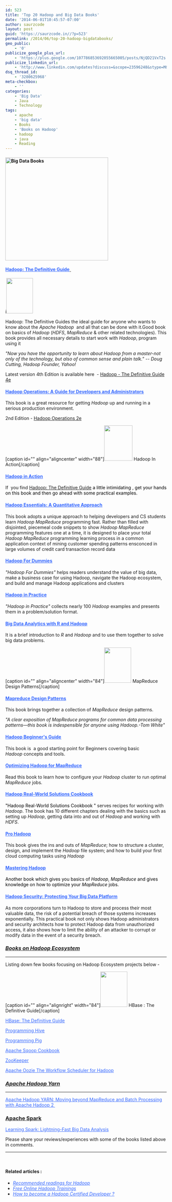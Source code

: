 ```yaml
---
id: 523
title: 'Top 20 Hadoop and Big Data Books'
date: '2014-06-01T10:45:57-07:00'
author: saurzcode
layout: post
guid: 'https://saurzcode.in//?p=523'
permalink: /2014/06/top-20-hadoop-bigdatabooks/
geo_public:
    - '0'
publicize_google_plus_url:
    - 'https://plus.google.com/107786853692055665005/posts/NjQD21VxT2s'
publicize_linkedin_url:
    - 'http://www.linkedin.com/updates?discuss=&scope=23596248&stype=M&topic=5878735487207772160&type=U&a=g646'
dsq_thread_id:
    - '3280625968'
meta-checkbox:
    - ''
categories:
    - 'Big Data'
    - Java
    - Technology
tags:
    - apache
    - 'big data'
    - Books
    - 'Books on Hadoop'
    - hadoop
    - java
    - Reading
---
```


<h4 style="text-align: justify;"><a href="https://saurzcode.in//2014/06/reading-list-hadoop-bigdatabooks/"><img class="wp-image-552 alignright" src="https://saurzcode.in//assets/uploads/2014/06/images-3.jpg" alt="Big Data Books" width="321" height="321" /></a></h4>
<h4></h4>
<h4><span style="text-decoration: underline;"><a class="vt-p" href="http://www.amazon.in/gp/product/9350237563?ie=UTF8&amp;camp=3626&amp;creativeASIN=9350237563&amp;linkCode=xm2&amp;tag=saurzcode-21" target="_blank"><span style="color: #3366ff; text-decoration: underline;">Hadoop: The Definitive Guide</span></a><img style="border: none !important; margin: 0!important;" src="http://ir-na.amazon-adsystem.com/e/ir?t=saurzcode-20&amp;l=as2&amp;o=1&amp;a=1449311520" alt="" width="1" height="1" border="0" />
<img style="border: none !important; margin: 0px !important;" src="http://ir-in.amazon-adsystem.com/e/ir?t=saurzcode-21&amp;l=as2&amp;o=31&amp;a=1491901632" alt="" width="1" height="1" border="0" />
</span></h4>
i<a href="http://www.amazon.com/gp/product/1449311520/ref=as_li_tl?ie=UTF8&amp;camp=1789&amp;creative=9325&amp;creativeASIN=1449311520&amp;linkCode=as2&amp;tag=saurzcode-20&amp;linkId=4EM2HRJFPGXSGIDU"><img src="http://ws-na.amazon-adsystem.com/widgets/q?_encoding=UTF8&amp;ASIN=1449311520&amp;Format=_SL110_&amp;ID=AsinImage&amp;MarketPlace=US&amp;ServiceVersion=20070822&amp;WS=1&amp;tag=saurzcode-20" alt="" width="83" height="110" border="0" /></a>

Hadoop: The Definitive Guides the ideal guide for anyone who wants to know about the <em>Apache Hadoop</em>  and all that can be done with it.Good book on basics of <em>Hadoop</em> (<em>HDFS</em>, <em>MapReduce</em> &amp; other related technologies). This book provides all necessary details to start work with <em>Hadoop</em>, program using it

<em>"Now you have the opportunity to learn about Hadoop from a master-not only of the technology, but also of common sense and plain talk." -- Doug Cutting, Hadoop Founder, Yahoo!</em>

Latest version 4th Edition is available here  - <a href="http://www.amazon.in/gp/product/1491901632/ref=as_li_tl?ie=UTF8&amp;camp=3626&amp;creative=24822&amp;creativeASIN=1491901632&amp;linkCode=as2&amp;tag=saurzcode-21">Hadoop - The Definitive Guide 4e</a><img style="border: none !important; margin: 0px !important;" src="http://ir-in.amazon-adsystem.com/e/ir?t=saurzcode-21&amp;l=as2&amp;o=31&amp;a=1491901632" alt="" width="1" height="1" border="0" />

<!--more-->
<h4><span style="text-decoration: underline;"><span style="color: #3366ff;"><a class="vt-p" href="http://www.amazon.in/gp/product/9350239264?ie=UTF8&amp;camp=3626&amp;creativeASIN=9350239264&amp;linkCode=xm2&amp;tag=saurzcode-21" target="_blank"><span style="color: #3366ff; text-decoration: underline;">Hadoop Operations: A Guide for Developers and Administrators</span></a></span></span></h4>
This book is a great resource for getting <em>Hadoop</em> up and running in a serious production environment.

2nd Edition - <a href="http://www.amazon.in/gp/product/1491923830/ref=as_li_tl?ie=UTF8&amp;camp=3626&amp;creative=24822&amp;creativeASIN=1491923830&amp;linkCode=as2&amp;tag=saurzcode-21">Hadoop Operations 2e</a><img style="border: none !important; margin: 0px !important;" src="http://ir-in.amazon-adsystem.com/e/ir?t=saurzcode-21&amp;l=as2&amp;o=31&amp;a=1491923830" alt="" width="1" height="1" border="0" />

[caption id="" align="aligncenter" width="88"]<a href="http://www.amazon.com/gp/product/1935182196/ref=as_li_tl?ie=UTF8&amp;camp=1789&amp;creative=9325&amp;creativeASIN=1935182196&amp;linkCode=as2&amp;tag=saurzcode-20&amp;linkId=GSYZ4GJUZEOUL4NF"><img src="http://ws-na.amazon-adsystem.com/widgets/q?_encoding=UTF8&amp;ASIN=1935182196&amp;Format=_SL110_&amp;ID=AsinImage&amp;MarketPlace=US&amp;ServiceVersion=20070822&amp;WS=1&amp;tag=saurzcode-20" alt="" width="88" height="110" border="0" /></a> Hadoop In Action[/caption]
<h4><span style="text-decoration: underline;"><span style="color: #3366ff;"><a class="vt-p" href="http://www.amazon.in/gp/product/8177228137?ie=UTF8&amp;camp=3626&amp;creativeASIN=8177228137&amp;linkCode=xm2&amp;tag=saurzcode-21" target="_blank"><span style="color: #3366ff; text-decoration: underline;">Hadoop in Action</span></a></span></span></h4>
If  you find <span style="color: #3366ff;"><a class="vt-p" href="http://www.amazon.in/gp/product/9350237563?ie=UTF8&amp;camp=3626&amp;creativeASIN=9350237563&amp;linkCode=xm2&amp;tag=saurzcode-21" target="_blank">Hadoop: The Definitive Guide</a> <span style="color: #000000;">a little intimidating , get your hands on this book and then go ahead with some practical examples.</span>
<img style="border: none !important; margin: 0!important;" src="http://ir-na.amazon-adsystem.com/e/ir?t=saurzcode-20&amp;l=as2&amp;o=1&amp;a=1935182196" alt="" width="1" height="1" border="0" />
</span>
<h4><span style="text-decoration: underline;"><span style="color: #3366ff;"><a class="vt-p" href="http://www.amazon.in/gp/product/1480216372?ie=UTF8&amp;camp=3626&amp;creativeASIN=1480216372&amp;linkCode=xm2&amp;tag=saurzcode-21" target="_blank"><span style="color: #3366ff; text-decoration: underline;">Hadoop Essentials: A Quantitative Approach</span></a></span></span></h4>
This book adopts a unique approach to helping developers and CS students learn <em>Hadoop</em> <em>MapReduce</em> programming fast. Rather than filled with disjointed, piecemeal code snippets to show <em>Hadoop</em> <em>MapReduce</em> programming features one at a time, it is designed to place your total <em>Hadoop</em> <em>MapReduce</em> programming learning process in a common application context of mining customer spending patterns ensconced in large volumes of credit card transaction record data
<h4><span style="text-decoration: underline;"><span style="color: #3366ff;"><a class="vt-p" href="http://www.amazon.in/gp/product/1118607554?ie=UTF8&amp;camp=3626&amp;creativeASIN=1118607554&amp;linkCode=xm2&amp;tag=saurzcode-21" target="_blank"><span style="color: #3366ff; text-decoration: underline;">Hadoop For Dummies</span></a></span></span></h4>
<em>"Hadoop For Dummies"</em> helps readers understand the value of big data, make a business case for using Hadoop, navigate the Hadoop ecosystem, and build and manage Hadoop applications and clusters
<h4><span style="text-decoration: underline;"><span style="color: #3366ff;"><a class="vt-p" href="http://www.amazon.in/gp/product/9351191508?ie=UTF8&amp;camp=3626&amp;creativeASIN=9351191508&amp;linkCode=xm2&amp;tag=saurzcode-21" target="_blank"><span style="color: #3366ff; text-decoration: underline;">Hadoop in Practice</span></a></span></span></h4>
<em>"Hadoop in Practice"</em> collects nearly 100 <em>Hadoop</em> examples and presents them in a problem/solution format.
<h4><span style="text-decoration: underline;"><span style="color: #3366ff;"><a class="vt-p" href="http://www.amazon.in/gp/product/9351191508?ie=UTF8&amp;camp=3626&amp;creativeASIN=9351191508&amp;linkCode=xm2&amp;tag=saurzcode-21" target="_blank"><span style="color: #3366ff; text-decoration: underline;">Big Data Analytics with R and Hadoop</span></a></span></span></h4>
It is a brief introduction to <em>R</em> and <em>Hadoop</em> and to use them together to solve big data problems.

[caption id="" align="aligncenter" width="84"]<a href="http://www.amazon.com/gp/product/1449327176/ref=as_li_tl?ie=UTF8&amp;camp=1789&amp;creative=9325&amp;creativeASIN=1449327176&amp;linkCode=as2&amp;tag=saurzcode-20&amp;linkId=4633CR4DYJ4FSKNF"><img src="http://ws-na.amazon-adsystem.com/widgets/q?_encoding=UTF8&amp;ASIN=1449327176&amp;Format=_SL110_&amp;ID=AsinImage&amp;MarketPlace=US&amp;ServiceVersion=20070822&amp;WS=1&amp;tag=saurzcode-20" alt="" width="84" height="110" border="0" /></a> MapReduce Design Patterns[/caption]
<h4><span style="text-decoration: underline;"><span style="color: #3366ff;"><a class="vt-p" href="http://www.amazon.in/gp/product/9350239817?ie=UTF8&amp;camp=3626&amp;creativeASIN=9350239817&amp;linkCode=xm2&amp;tag=saurzcode-21" target="_blank"><span style="color: #3366ff; text-decoration: underline;">Mapreduce Design Patterns</span></a><img style="border: none !important; margin: 0!important;" src="http://ir-na.amazon-adsystem.com/e/ir?t=saurzcode-20&amp;l=as2&amp;o=1&amp;a=1449327176" alt="" width="1" height="1" border="0" />
</span></span></h4>
This book brings together a collection of <em>MapReduce </em>design patterns.

<em>"A clear exposition of MapReduce programs for common data processing patterns—this book is indespensible for anyone using Hadoop.-Tom White"</em>
<h4><span style="text-decoration: underline;"><span style="color: #3366ff;"><a class="vt-p" href="http://www.amazon.in/gp/product/935110110X?ie=UTF8&amp;camp=3626&amp;creativeASIN=935110110X&amp;linkCode=xm2&amp;tag=saurzcode-21" target="_blank"><span style="color: #3366ff; text-decoration: underline;">Hadoop Beginner's Guide</span></a></span></span></h4>
This book is  a good starting point for Beginners covering basic <em>Hadoop</em> concepts and tools.
<h4><span style="text-decoration: underline;"><span style="color: #3366ff;"><a class="vt-p" href="http://www.amazon.in/gp/product/9351105520?ie=UTF8&amp;camp=3626&amp;creativeASIN=9351105520&amp;linkCode=xm2&amp;tag=saurzcode-21" target="_blank"><span style="color: #3366ff; text-decoration: underline;">Optimizing Hadoop for MapReduce</span></a></span></span></h4>
Read this book to learn how to configure your <em>Hadoop</em> cluster to run optimal <em>MapReduce</em> jobs.
<h4><span style="text-decoration: underline;"><span style="color: #3366ff;"><a class="vt-p" href="http://www.amazon.in/gp/product/9351100839?ie=UTF8&amp;camp=3626&amp;creativeASIN=9351100839&amp;linkCode=xm2&amp;tag=saurzcode-21" target="_blank"><span style="color: #3366ff; text-decoration: underline;">Hadoop Real-World Solutions Cookbook</span></a></span></span></h4>
<span style="color: #000000;"><span style="color: #000000;">"Hadoop Real-World Solutions Cookbook " </span></span>serves recipes for working with <em>Hadoop</em>. The book has 10 different chapters dealing with the basics such as setting up <em>Hadoop</em>, getting data into and out of <em>Hadoop</em> and working with <em>HDFS</em>.
<h4><span style="text-decoration: underline;"><span style="color: #3366ff;"><a class="vt-p" href="http://www.amazon.in/gp/product/8184897308/ref=as_li_tf_tl?ie=UTF8&amp;camp=3626&amp;creative=24790&amp;creativeASIN=8184897308&amp;linkCode=as2&amp;tag=saurzcode-21"><span style="color: #3366ff; text-decoration: underline;">Pro Hadoop</span></a></span></span></h4>
This book<img style="border: none !important; margin: 0!important;" src="http://ir-in.amazon-adsystem.com/e/ir?t=saurzcode-21&amp;l=as2&amp;o=31&amp;a=8184897308" alt="" width="1" height="1" border="0" /> gives the ins and outs of <em>MapReduce</em>; how to structure a cluster, design, and implement the <em>Hadoop</em> file system; and how to build your first cloud computing tasks using <em>Hadoop</em>
<h4><span style="text-decoration: underline;"><span style="color: #3366ff;"><a class="vt-p" href="http://www.amazon.in/gp/product/1783983647/ref=as_li_tf_tl?ie=UTF8&amp;camp=3626&amp;creative=24790&amp;creativeASIN=1783983647&amp;linkCode=as2&amp;tag=saurzcode-21"><span style="color: #3366ff; text-decoration: underline;">Mastering Hadoop</span></a></span></span></h4>
<span style="color: #000000;">Another book which gives you basics of <em>Hadoop</em>, <em>MapReduce</em> and gives knowledge on how to optimize your <em>MapReduce</em> jobs.</span><span style="color: #3366ff;"><img style="border: none !important; margin: 0!important;" src="http://ir-in.amazon-adsystem.com/e/ir?t=saurzcode-21&amp;l=as2&amp;o=31&amp;a=1783983647" alt="" width="1" height="1" border="0" /></span>
<h4><span style="text-decoration: underline; color: #3366ff;"><a style="color: #3366ff;" href="http://www.amazon.in/gp/product/9352131428/ref=as_li_tl?ie=UTF8&amp;camp=3626&amp;creative=24822&amp;creativeASIN=9352131428&amp;linkCode=as2&amp;tag=saurzcode-21">Hadoop Security: Protecting Your Big Data Platform</a><img style="border: none !important; margin: 0px !important;" src="http://ir-in.amazon-adsystem.com/e/ir?t=saurzcode-21&amp;l=as2&amp;o=31&amp;a=9352131428" alt="" width="1" height="1" border="0" /></span></h4>
As more corporations turn to Hadoop to store and process their most valuable data, the risk of a potential breach of those systems increases exponentially. This practical book not only shows Hadoop administrators and security architects how to protect Hadoop data from unauthorized access, it also shows how to limit the ability of an attacker to corrupt or modify data in the event of a security breach.
<h3><em><span style="text-decoration: underline;">Books on Hadoop Ecosystem</span></em></h3>

<hr />

Listing down few books focusing on Hadoop Ecosystem projects below -

[caption id="" align="alignright" width="84"]<a href="http://www.amazon.com/gp/product/1449396100/ref=as_li_tl?ie=UTF8&amp;camp=1789&amp;creative=9325&amp;creativeASIN=1449396100&amp;linkCode=as2&amp;tag=saurzcode-20&amp;linkId=HP4KA55CWMHYZB5H"><img src="http://ws-na.amazon-adsystem.com/widgets/q?_encoding=UTF8&amp;ASIN=1449396100&amp;Format=_SL110_&amp;ID=AsinImage&amp;MarketPlace=US&amp;ServiceVersion=20070822&amp;WS=1&amp;tag=saurzcode-20" alt="" width="84" height="110" border="0" /></a> HBase : The Definitive Guide[/caption]

<span style="text-decoration: underline;"><a class="vt-p" href="http://www.amazon.in/gp/product/1449396100/ref=as_li_tf_tl?ie=UTF8&amp;camp=3626&amp;creative=24790&amp;creativeASIN=1449396100&amp;linkCode=as2&amp;tag=saurzcode-21"><span style="color: #3366ff; text-decoration: underline;">HBase: The Definitive Guide</span></a><img style="border: none !important; margin: 0!important;" src="http://ir-in.amazon-adsystem.com/e/ir?t=saurzcode-21&amp;l=as2&amp;o=31&amp;a=1449396100" alt="" width="1" height="1" border="0" /></span>

<span style="text-decoration: underline;"><span style="color: #3366ff;"><a class="vt-p" href="http://www.amazon.in/gp/product/9350239140?ie=UTF8&amp;camp=3626&amp;creativeASIN=9350239140&amp;linkCode=xm2&amp;tag=saurzcode-21" target="_blank"><span style="color: #3366ff; text-decoration: underline;">Programming Hive</span></a></span><img style="border: none !important; margin: 0!important;" src="http://ir-na.amazon-adsystem.com/e/ir?t=saurzcode-20&amp;l=as2&amp;o=1&amp;a=1449396100" alt="" width="1" height="1" border="0" />
</span>

<span style="text-decoration: underline;"><span style="color: #3366ff;"><a class="vt-p" href="http://www.amazon.in/gp/product/9350235315?ie=UTF8&amp;camp=3626&amp;creativeASIN=9350235315&amp;linkCode=xm2&amp;tag=saurzcode-21" target="_blank"><span style="color: #3366ff; text-decoration: underline;">Programming Pig</span></a></span></span>

<span style="text-decoration: underline;"><span style="color: #3366ff;"><a class="vt-p" href="http://www.amazon.in/gp/product/9351103102?ie=UTF8&amp;camp=3626&amp;creativeASIN=9351103102&amp;linkCode=xm2&amp;tag=saurzcode-21" target="_blank"><span style="color: #3366ff; text-decoration: underline;">Apache Sqoop Cookbook</span></a></span></span>

<span style="text-decoration: underline;"><span style="color: #3366ff;"><a class="vt-p" href="http://www.amazon.in/gp/product/1449361307?ie=UTF8&amp;camp=3626&amp;creativeASIN=1449361307&amp;linkCode=xm2&amp;tag=saurzcode-21" target="_blank"><span style="color: #3366ff; text-decoration: underline;">ZooKeeper</span></a></span></span>

<span style="text-decoration: underline; color: #3366ff;"><a style="color: #3366ff;" href="http://www.amazon.in/gp/product/9352130928/ref=as_li_tl?ie=UTF8&amp;camp=3626&amp;creative=24822&amp;creativeASIN=9352130928&amp;linkCode=as2&amp;tag=saurzcode-21">Apache Oozie The Workflow Scheduler for Hadoop</a><img style="border: none !important; margin: 0px !important;" src="http://ir-in.amazon-adsystem.com/e/ir?t=saurzcode-21&amp;l=as2&amp;o=31&amp;a=9352130928" alt="" width="1" height="1" border="0" /></span>
<h3 style="text-align: left;"><em><span style="text-decoration: underline;">Apache Hadoop Yarn</span></em></h3>

<hr />

<span style="text-decoration: underline;"><a class="vt-p" href="http://www.amazon.in/gp/product/0321934504?ie=UTF8&amp;camp=3626&amp;creativeASIN=0321934504&amp;linkCode=xm2&amp;tag=saurzcode-21" target="_blank"><span style="color: #3366ff; text-decoration: underline;">Apache Hadoop YARN: Moving beyond MapReduce and Batch Processing with Apache Hadoop 2 </span></a></span>
<h3><span style="text-decoration: underline;">Apache Spark</span></h3>
<span style="text-decoration: underline;"><span style="color: #3366ff; text-decoration: underline;"><a style="color: #3366ff; text-decoration: underline;" href="http://www.amazon.in/gp/product/9351109941/ref=as_li_tl?ie=UTF8&amp;camp=3626&amp;creative=24822&amp;creativeASIN=9351109941&amp;linkCode=as2&amp;tag=saurzcode-21">Learning Spark: Lightning-Fast Big Data Analysis</a><img style="border: none !important; margin: 0px !important;" src="http://ir-in.amazon-adsystem.com/e/ir?t=saurzcode-21&amp;l=as2&amp;o=31&amp;a=9351109941" alt="" width="1" height="1" border="0" /></span></span>

Please share your reviews/experiences with some of the books listed above in comments.

<hr />

&nbsp;
<h4>Related articles :</h4>
<ul>
	<li><span style="text-decoration: underline; color: #3366ff;"><em><a class="vt-p" style="color: #3366ff; text-decoration: underline;" title="Recommended Readings for Hadoop" href="https://saurzcode.in//2014/02/04/recommended-readings-for-hadoop/">Recommended readings for Hadoop</a></em></span></li>
	<li><span style="text-decoration: underline; color: #3366ff;"><em><a class="vt-p" style="color: #3366ff; text-decoration: underline;" title="Free Online Hadoop Trainings" href="https://saurzcode.in//2014/04/21/free-online-hadoop-trainings/">Free Online Hadoop Trainings</a></em></span></li>
	<li><span style="text-decoration: underline; color: #3366ff;"><em><a class="vt-p" style="color: #3366ff; text-decoration: underline;" title="How to Become a Hadoop Certified Developer ?" href="https://saurzcode.in//2014/05/31/everything-about-hadoop-certifications/">How to become a Hadoop Certified Developer ?</a></em></span></li>
</ul>